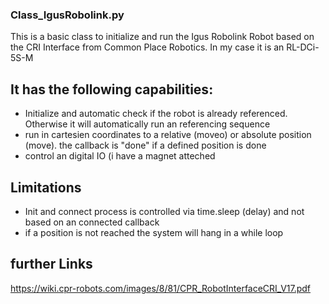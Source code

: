 ### Class_IgusRobolink.py
This is a basic class to initialize and run the Igus Robolink Robot based on the CRI Interface from Common Place Robotics. In my case it is an RL-DCi-5S-M  

## It has the following capabilities:  
- Initialize and automatic check if the robot is already referenced. Otherwise it will automatically run an referencing sequence  
- run in cartesien coordinates to a relative (moveo) or absolute position (move). the callback is "done" if a defined position is done
- control an digital IO (i have a magnet atteched

## Limitations
- Init and connect process is controlled via time.sleep (delay) and not based on an connected callback
- if a position is not reached the system will hang in a while loop

## further Links
https://wiki.cpr-robots.com/images/8/81/CPR_RobotInterfaceCRI_V17.pdf

  
